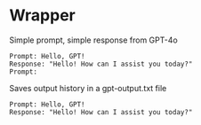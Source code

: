 # Wrapper

Simple prompt, simple response from GPT-4o
```
Prompt: Hello, GPT!
Response: "Hello! How can I assist you today?"
Prompt:
```

Saves output history in a gpt-output.txt file
```
Prompt: Hello, GPT!
Response: "Hello! How can I assist you today?"
```
